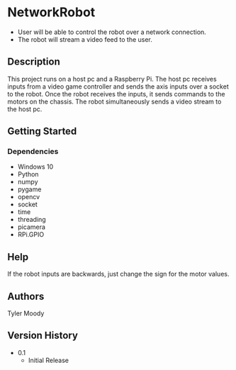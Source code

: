 
# NetworkRobot

* User will be able to control the robot over a network connection.
* The robot will stream a video feed to the user.

## Description

This project runs on a host pc and a Raspberry Pi. The host pc receives inputs from a video game controller and sends the axis inputs over a socket to the robot. 
Once the robot receives the inputs, it sends commands to the motors on the chassis. The robot simultaneously sends a video stream to the host pc. 

## Getting Started

### Dependencies

* Windows 10
* Python
* numpy
* pygame
* opencv
* socket
* time
* threading
* picamera
* RPi.GPIO

## Help

If the robot inputs are backwards, just change the sign for the motor values.

## Authors

Tyler Moody 

## Version History

* 0.1
    * Initial Release
